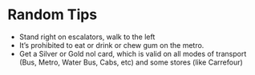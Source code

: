 # Random Tips

- Stand right on escalators, walk to the left
- It’s prohibited to eat or drink or chew gum on the metro.
- Get a Silver or Gold nol card, which is valid on all modes of transport (Bus, Metro, Water Bus, Cabs, etc) and some stores (like Carrefour)
